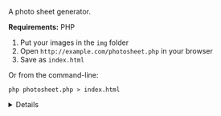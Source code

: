 A photo sheet generator.

**Requirements:** PHP

1. Put your images in the `img` folder
2. Open `http://example.com/photosheet.php` in your browser
3. Save as `index.html`

Or from the command-line:

```
php photosheet.php > index.html
```

<details>
  
  - Caution: it's probably unsafe(?) to host `photosheet.php` on a public server: I don't know PHP personally so I just copypasted bits from somewhere else.
  - No thumbnails are generated, so compress your images, max. 2000px height or width is a good rule.
  - This thing is proposed “as is”, feel free to do whatever you want with it, like adding a javascript lightbox.
  
  You can change these variables in `index.php`:
  
 - Title
 - Description
 - Site image
 
 And the ones for layout in `style.css`:
 
 - Text size and color
 - Background color
 - Margins
 - Maximum thumbnail size

</details>